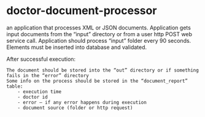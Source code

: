 # doctor-document-processor
an application that processes XML or JSON documents. Application gets input documents from the “input” directory or from a user http POST web service call. 
Application should process “input” folder every 90 seconds.
Elements must be inserted into database and validated.

After successful execution:

    The document should be stored into the “out” directory or if something fails in the “error” directory
    Some info on the process should be stored in the “document_report” table:
        - execution time
        - doctor id
        - error – if any error happens during execution
        - document source (folder or http request)
